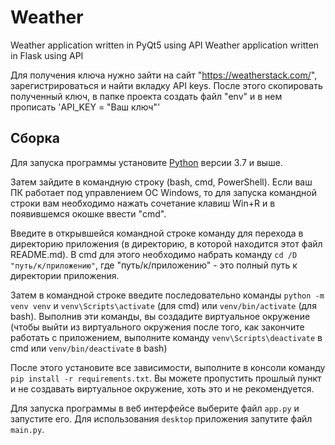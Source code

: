 # Weather
Weather application written in PyQt5 using API
Weather application written in Flask using API


Для получения ключа нужно зайти на сайт "https://weatherstack.com/", зарегистрироваться и найти вкладку API keys.
После этого скопировать полученный ключ, в папке проекта создать файл "env" и в нем прописать 'API_KEY = "Ваш ключ"'

## Сборка

Для запуска программы установите [Python](
https://www.python.org/downloads/) версии 3.7 и выше.

Затем зайдите в командную строку (bash, cmd, PowerShell). Если ваш ПК работает 
под управлением ОС Windows, то для запуска командной строки вам необходимо 
нажать сочетание клавиш Win+R и в появившемся окошке ввести "cmd".

Введите в открывшейся командной строке команду для перехода в директорию 
приложения (в директорию, в которой находится этот файл README.md). В cmd для 
этого необходимо набрать команду `cd /D "путь/к/приложению"`, где 
"путь/к/приложению" - это полный путь к директории приложения.

Затем в командной строке введите последовательно команды `python -m venv venv` 
и `venv\Scripts\activate` (для cmd) или `venv/bin/activate` (для bash). 
Выполнив эти команды, вы создадите виртуальное окружение (чтобы выйти из 
виртуального окружения после того, как закончите работать с приложением, 
выполните команду `venv\Scripts\deactivate` в cmd или `venv/bin/deactivate` в 
bash)

После этого установите все зависимости, выполните в консоли команду 
`pip install -r requirements.txt`. Вы можете пропустить прошлый пункт и не 
создавать виртуальное окружение, хоть это и не рекомендуется.

Для запуска программы в веб интерфейсе выберите файл `app.py` и запустите его. 
Для использования `desktop` приложения запутите файл `main.py`.